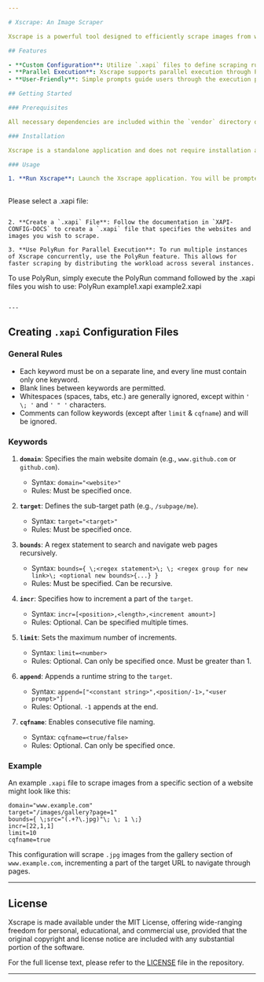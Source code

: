 ```yaml
---

# Xscrape: An Image Scraper

Xscrape is a powerful tool designed to efficiently scrape images from websites. It allows users to specify their scraping criteria through a `.xapi` configuration file, making it versatile for various scraping needs.

## Features

- **Custom Configuration**: Utilize `.xapi` files to define scraping rules and targets, allowing for tailored scraping experiences.
- **Parallel Execution**: Xscrape supports parallel execution through PolyRun, enabling multiple instances of Xscrape to run simultaneously for increased efficiency.
- **User-Friendly**: Simple prompts guide users through the execution process, making it accessible for both beginners and experienced users.

## Getting Started

### Prerequisites

All necessary dependencies are included within the `vendor` directory of the Xscrape repository.

### Installation

Xscrape is a standalone application and does not require installation as a library. Simply clone the repository or download the source code to get started.

### Usage

1. **Run Xscrape**: Launch the Xscrape application. You will be prompted to select a `.xapi` configuration file.
   
   ```
   Please select a .xapi file:
   ```

2. **Create a `.xapi` File**: Follow the documentation in `XAPI-CONFIG-DOCS` to create a `.xapi` file that specifies the websites and images you wish to scrape.

3. **Use PolyRun for Parallel Execution**: To run multiple instances of Xscrape concurrently, use the PolyRun feature. This allows for faster scraping by distributing the workload across several instances.

   ```
   To use PolyRun, simply execute the PolyRun command followed by the .xapi files you wish to use:
   PolyRun example1.xapi example2.xapi
   ```

---
```


## Creating `.xapi` Configuration Files

### General Rules

- Each keyword must be on a separate line, and every line must contain only one keyword.
- Blank lines between keywords are permitted.
- Whitespaces (spaces, tabs, etc.) are generally ignored, except within `' \; '` and `' " '` characters.
- Comments can follow keywords (except after `limit` & `cqfname`) and will be ignored.

### Keywords

1. **`domain`**: Specifies the main website domain (e.g., `www.github.com` or `github.com`).
   - Syntax: `domain="<website>"`
   - Rules: Must be specified once.

2. **`target`**: Defines the sub-target path (e.g., `/subpage/me`).
   - Syntax: `target="<target>"`
   - Rules: Must be specified once.

3. **`bounds`**: A regex statement to search and navigate web pages recursively.
   - Syntax: `bounds={ \;<regex statement>\; \; <regex group for new link>\; <optional new bounds>{...} }`
   - Rules: Must be specified. Can be recursive.

4. **`incr`**: Specifies how to increment a part of the `target`.
   - Syntax: `incr=[<position>,<length>,<increment amount>]`
   - Rules: Optional. Can be specified multiple times.

5. **`limit`**: Sets the maximum number of increments.
   - Syntax: `limit=<number>`
   - Rules: Optional. Can only be specified once. Must be greater than 1.

6. **`append`**: Appends a runtime string to the `target`.
   - Syntax: `append=["<constant string>",<position/-1>,"<user prompt>"]`
   - Rules: Optional. `-1` appends at the end.

7. **`cqfname`**: Enables consecutive file naming.
   - Syntax: `cqfname=<true/false>`
   - Rules: Optional. Can only be specified once.

### Example

An example `.xapi` file to scrape images from a specific section of a website might look like this:

```
domain="www.example.com"
target="/images/gallery?page=1"
bounds={ \;src="(.+?\.jpg)"\; \; 1 \;}
incr=[22,1,1]
limit=10
cqfname=true
```

This configuration will scrape `.jpg` images from the gallery section of `www.example.com`, incrementing a part of the target URL to navigate through pages.

---

## License

Xscrape is made available under the MIT License, offering wide-ranging freedom for personal, educational, and commercial use, provided that the original copyright and license notice are included with any substantial portion of the software.

For the full license text, please refer to the [LICENSE](LICENSE) file in the repository.

---